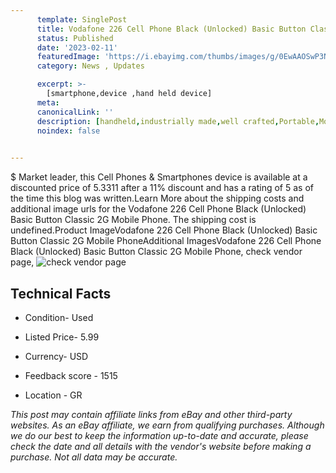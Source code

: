 ```yaml
---
      template: SinglePost
      title: Vodafone 226 Cell Phone Black (Unlocked) Basic Button Classic 2G Mobile Phone
      status: Published
      date: '2023-02-11'
      featuredImage: 'https://i.ebayimg.com/thumbs/images/g/0EwAAOSwP3Njr83W/s-l225.jpg'
      category: News , Updates

      excerpt: >-
        [smartphone,device ,hand held device]
      meta:
      canonicalLink: ''
      description: [handheld,industrially made,well crafted,Portable,Mobile,Compact,Convenient,Lightweight,Maneuverable,Man-portable,Miniature,Carriable,Hand-held,Light,Holdable,Transportable,Mobile device,Pocket-sized,On-the-go,Wireless,Cordless,Compact size,Convenient size, smartphone,device ,hand held device]
      noindex: false

        
---
```

$
    Market leader, this Cell Phones & Smartphones device is available at a discounted price of 5.3311 after a 11% discount and has a rating of 5 as of the time this blog was written.Learn More about the shipping costs and additional image urls for the Vodafone 226 Cell Phone Black (Unlocked) Basic Button Classic 2G Mobile Phone. The shipping cost is undefined.Product ImageVodafone 226 Cell Phone Black (Unlocked) Basic Button Classic 2G Mobile PhoneAdditional ImagesVodafone 226 Cell Phone Black (Unlocked) Basic Button Classic 2G Mobile Phone, check vendor page, ![check vendor page](https://origin-galleryplus.ebayimg.com/ws/web/225325198881_2_0_1/225x225.jpg,https://origin-galleryplus.ebayimg.com/ws/web/225325198881_3_0_1/225x225.jpg,https://origin-galleryplus.ebayimg.com/ws/web/225325198881_4_0_1/225x225.jpg,https://origin-galleryplus.ebayimg.com/ws/web/225325198881_5_0_1/225x225.jpg,https://origin-galleryplus.ebayimg.com/ws/web/225325198881_6_0_1/225x225.jpg,https://origin-galleryplus.ebayimg.com/ws/web/225325198881_7_0_1/225x225.jpg,https://origin-galleryplus.ebayimg.com/ws/web/225325198881_8_0_1/225x225.jpg,https://origin-galleryplus.ebayimg.com/ws/web/225325198881_9_0_1/225x225.jpg,https://origin-galleryplus.ebayimg.com/ws/web/225325198881_10_0_1/225x225.jpg)
    
    

 ## Technical Facts 



     
      

 - Condition- Used 


      

 - Listed Price- 5.99 


      

 - Currency- USD 


      

 - Feedback score - 1515 


      

 - Location - GR 


      
      

 *_This post may contain affiliate links from eBay and other third-party websites. As an eBay affiliate, we earn from qualifying purchases. Although we do our best to keep the information up-to-date and accurate, please check the date and all details with the vendor's website before making a purchase. Not all data may be accurate._*



    
    
    
    
    